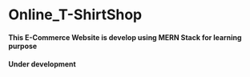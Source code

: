 # Online_T-ShirtShop
#### This E-Commerce Website is develop using MERN Stack for learning purpose
#### Under development

